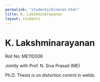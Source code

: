 ```yaml
---
permalink: "students/klnaren.html"
title: K. Lakshminarayanan
layout: students
---
```

# K. Lakshminarayanan

Roll No: ME11D006 

Jointly with Prof. N. Siva Prasad (ME)

Ph.D. Thesis is on distortion control in welds.
